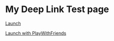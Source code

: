<html>
    <head>
       <meta http-equiv=Content-Type content="text/html; charset=windows-1252">
    </head>
    <body >
       <h1>My Deep Link Test page</h1>
       <p><a href="unitydl://mylink">Launch</a></p>
       <p><a href="unitydl://mylink?PlayWithFriends">Launch with PlayWithFriends</a></p>
    </body>
</html>
